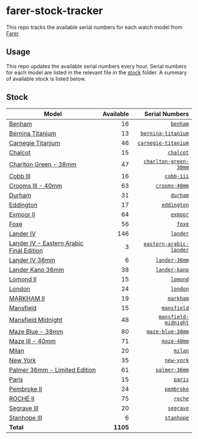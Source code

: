 # farer-stock-tracker

This repo tracks the available serial numbers for each watch model from [Farer](https://farer.com).

## Usage

This repo updates the available serial numbers every hour. Serial numbers for each model are listed in the relevant file in the [stock](./stock) folder. A summary of available stock is listed below.

## Stock

| Model | Available | Serial Numbers |
| ----- | --------: | -------------: |
| [Benham](https://usd.farer.com/products/benham) | 16 | [`benham`](./stock/benham) |
| [Bernina Titanium](https://usd.farer.com/products/bernina-titanium) | 13 | [`bernina-titanium`](./stock/bernina-titanium) |
| [Carnegie Titanium](https://usd.farer.com/products/carnegie-titanium) | 46 | [`carnegie-titanium`](./stock/carnegie-titanium) |
| [Chalcot](https://usd.farer.com/products/chalcot) | 15 | [`chalcot`](./stock/chalcot) |
| [Charlton Green - 38mm](https://usd.farer.com/products/charlton-green-38mm) | 47 | [`charlton-green-38mm`](./stock/charlton-green-38mm) |
| [Cobb III](https://usd.farer.com/products/cobb-iii) | 16 | [`cobb-iii`](./stock/cobb-iii) |
| [Crooms III - 40mm](https://usd.farer.com/products/crooms-40mm) | 63 | [`crooms-40mm`](./stock/crooms-40mm) |
| [Durham](https://usd.farer.com/products/durham) | 31 | [`durham`](./stock/durham) |
| [Eddington](https://usd.farer.com/products/eddington) | 17 | [`eddington`](./stock/eddington) |
| [Exmoor II](https://usd.farer.com/products/exmoor) | 64 | [`exmoor`](./stock/exmoor) |
| [Foxe](https://usd.farer.com/products/foxe) | 56 | [`foxe`](./stock/foxe) |
| [Lander IV](https://usd.farer.com/products/lander) | 146 | [`lander`](./stock/lander) |
| [Lander IV - Eastern Arabic Final Edition](https://usd.farer.com/products/eastern-arabic-lander) | 3 | [`eastern-arabic-lander`](./stock/eastern-arabic-lander) |
| [Lander IV 36mm](https://usd.farer.com/products/lander-36mm) | 6 | [`lander-36mm`](./stock/lander-36mm) |
| [Lander Kano 36mm](https://usd.farer.com/products/lander-kano) | 38 | [`lander-kano`](./stock/lander-kano) |
| [Lomond II](https://usd.farer.com/products/lomond) | 15 | [`lomond`](./stock/lomond) |
| [London](https://usd.farer.com/products/london) | 24 | [`london`](./stock/london) |
| [MARKHAM II](https://usd.farer.com/products/markham) | 19 | [`markham`](./stock/markham) |
| [Mansfield](https://usd.farer.com/products/mansfield) | 15 | [`mansfield`](./stock/mansfield) |
| [Mansfield Midnight](https://usd.farer.com/products/mansfield-midnight) | 48 | [`mansfield-midnight`](./stock/mansfield-midnight) |
| [Maze Blue - 38mm](https://usd.farer.com/products/maze-blue-38mm) | 80 | [`maze-blue-38mm`](./stock/maze-blue-38mm) |
| [Maze III - 40mm](https://usd.farer.com/products/maze-40mm) | 71 | [`maze-40mm`](./stock/maze-40mm) |
| [Milan](https://usd.farer.com/products/milan) | 20 | [`milan`](./stock/milan) |
| [New York](https://usd.farer.com/products/new-york) | 35 | [`new-york`](./stock/new-york) |
| [Palmer 36mm - Limited Edition](https://usd.farer.com/products/palmer-36mm) | 61 | [`palmer-36mm`](./stock/palmer-36mm) |
| [Paris](https://usd.farer.com/products/paris) | 15 | [`paris`](./stock/paris) |
| [Pembroke II](https://usd.farer.com/products/pembroke) | 24 | [`pembroke`](./stock/pembroke) |
| [ROCHÉ II](https://usd.farer.com/products/roche) | 75 | [`roche`](./stock/roche) |
| [Segrave III](https://usd.farer.com/products/segrave) | 20 | [`segrave`](./stock/segrave) |
| [Stanhope III](https://usd.farer.com/products/stanhope) | 6 | [`stanhope`](./stock/stanhope) |
| **Total** | **1105** | |
